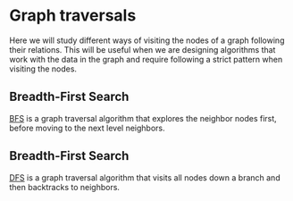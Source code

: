 # Graph traversals

Here we will study different ways of visiting the nodes of a graph following their
relations. This will be useful when we are designing algorithms that work with
the data in the graph and require following a strict pattern when visiting the nodes.

## Breadth-First Search

[BFS](https://en.wikipedia.org/wiki/Breadth-first_search) is a graph traversal
algorithm that explores the neighbor nodes first, before moving to the next level
neighbors.

## Breadth-First Search

[DFS](https://en.wikipedia.org/wiki/Depth-first_search) is a graph traversal
algorithm that visits all nodes down a branch and then backtracks to neighbors.
